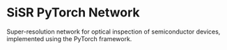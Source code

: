 # SiSR PyTorch Network
Super-resolution network for optical inspection of semiconductor devices, implemented using the PyTorch framework.
